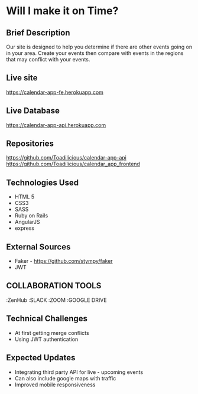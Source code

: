 # Will I make it on Time?

## Brief Description
Our site is designed to help you determine if there are other events going on in your area. Create your events then compare with events in the regions that may conflict with your events.

## Live site
https://calendar-app-fe.herokuapp.com

## Live Database
https://calendar-app-api.herokuapp.com

## Repositories
https://github.com/Toadilicious/calendar-app-api
https://github.com/Toadilicious/calendar_app_frontend

## Technologies Used
 - HTML 5
 - CSS3
 - SASS
 - Ruby on Rails
 - AngularJS
 - express

## External Sources
 - Faker - https://github.com/stympy/faker
 - JWT

## COLLABORATION TOOLS
:ZenHub
:SLACK
:ZOOM
:GOOGLE DRIVE


## Technical Challenges
 - At first getting merge conflicts
 - Using JWT authentication

## Expected Updates

 - Integrating third party API for live - upcoming events
 - Can also include google maps with traffic
 - Improved mobile responsiveness
